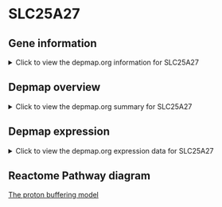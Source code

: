 <h1>SLC25A27</h1>

<h2>Gene information</h2>
<details>
  <summary>Click to view the depmap.org information for SLC25A27</summary>
  <iframe src="https://depmap.org/portal/gene/SLC25A27?tab=about" style="border:none;width:100%;height:800px"></iframe>
</details>

<h2>Depmap overview</h2>
<details>
  <summary>Click to view the depmap.org summary for SLC25A27</summary>
  <iframe src="https://depmap.org/portal/gene/SLC25A27?tab=overview" style="border:none;width:100%;height:800px"></iframe>
</details>

<h2>Depmap expression</h2>
<details>
  <summary>Click to view the depmap.org expression data for SLC25A27</summary>
  <iframe src="https://depmap.org/portal/gene/SLC25A27?tab=characterization" style="border:none;width:100%;height:800px"></iframe>
</details>



<h2>Reactome Pathway diagram</h2>
<a href="https://reactome.org/PathwayBrowser/#/R-HSA-167827" target="_BLANK">The proton buffering model</a>



